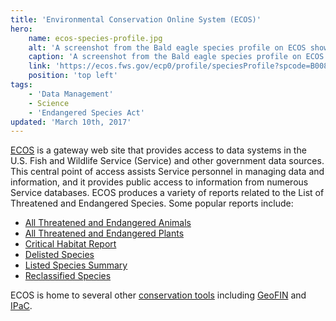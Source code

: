 ```yaml
---
title: 'Environmental Conservation Online System (ECOS)'
hero:
    name: ecos-species-profile.jpg
    alt: 'A screenshot from the Bald eagle species profile on ECOS showing an image and a description of the species.'
    caption: 'A screenshot from the Bald eagle species profile on ECOS.'
    link: 'https://ecos.fws.gov/ecp0/profile/speciesProfile?spcode=B008'
    position: 'top left'
tags:
    - 'Data Management'
    - Science
    - 'Endangered Species Act'
updated: 'March 10th, 2017'
---
```


[ECOS](http://ecos.fws.gov/ecp/) is a gateway web site that provides access to data systems in the U.S. Fish and Wildlife Service (Service) and other government data sources. This central point of access assists Service personnel in managing data and information, and it provides public access to information from numerous Service databases. ECOS produces a variety of reports related to the List of Threatened and Endangered Species. Some popular reports include:

- [All Threatened and Endangered Animals](http://ecos.fws.gov/ecp0/reports/ad-hoc-species-report?kingdom=V&kingdom=I&status=E&status=T&status=EmE&status=EmT&status=EXPE&status=EXPN&status=SAE&status=SAT&fcrithab=on&fstatus=on&fspecrule=on&finvpop=on&fgroup=on&header=Listed+Animals)
- [All Threatened and Endangered Plants](http://ecos.fws.gov/ecp0/reports/ad-hoc-species-report?kingdom=P&status=E&status=T&status=EmE&status=EmT&status=EXPE&status=EXPN&status=SAE&status=SAT&fcrithab=on&fstatus=on&fspecrule=on&finvpop=on&fgroup=on&ffamily=on&header=Listed+Plants)
- [Critical Habitat Report](http://ecos.fws.gov/ecp/report/table/critical-habitat.html)
- [Delisted Species](http://ecos.fws.gov/ecp0/reports/delisting-report)
- [Listed Species Summary](http://ecos.fws.gov/ecp0/reports/box-score-report)
- [Reclassified Species](https://ecos.fws.gov/ecp0/reports/reclassified-species-report)

ECOS is home to several other [conservation tools](/conservation-tools/) including [GeoFIN](/conservation-tools/geospatial-fisheries-information) and [IPaC](/conservation-tools/information-for-planning-and-consultation).
